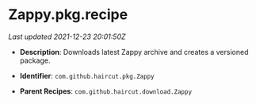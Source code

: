 # Zappy.pkg.recipe

_Last updated 2021-12-23 20:01:50Z_

- **Description**: Downloads latest Zappy archive and creates a versioned package.

- **Identifier**: `com.github.haircut.pkg.Zappy`

- **Parent Recipes**: `com.github.haircut.download.Zappy`
